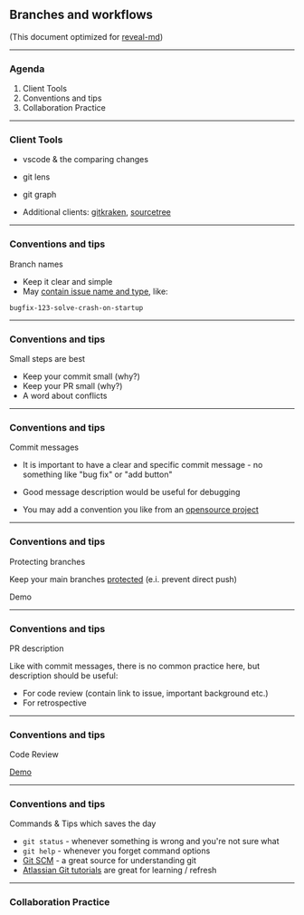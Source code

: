 ##  Branches and workflows
(This document optimized for [reveal-md](https://github.com/webpro/reveal-md))

---

### Agenda
1. Client Tools
1. Conventions and tips
1. Collaboration Practice



---

### Client Tools

* vscode & the comparing changes

* git lens

* git graph

* Additional clients: [gitkraken](https://www.gitkraken.com/git-client/features), [sourcetree](https://www.sourcetreeapp.com/)

---

### Conventions and tips

Branch names

* Keep it clear and simple
* May [contain issue name and type](https://github.com/hasadna/anyway-newsflash-infographics#branch-naming), like:

```
bugfix-123-solve-crash-on-startup
```

---

### Conventions and tips

Small steps are best

* Keep your commit small (why?)
* Keep your PR small (why?)
* A word about conflicts

---

### Conventions and tips

Commit messages

* It is important to have a clear and specific commit message - no something like "bug fix" or "add button"

* Good message description would be useful for debugging

* You may add a convention you like from an  [opensource project](https://gist.github.com/brianclements/841ea7bffdb01346392c)

---

### Conventions and tips

Protecting branches

Keep your main branches [protected](https://docs.github.com/en/repositories/configuring-branches-and-merges-in-your-repository/defining-the-mergeability-of-pull-requests/managing-a-branch-protection-rule) (e.i. prevent direct push)

Demo
<!-- .element: class="fragment" -->

---

### Conventions and tips

PR description

Like with commit messages, there is no common practice here, but description should be useful:
* For code review (contain link to issue, important background etc.)
* For retrospective

---

### Conventions and tips

Code Review

[Demo](https://github.com/hasadna/anyway-newsflash-infographics/pulls)

---

### Conventions and tips

Commands & Tips which saves the day

* `git status` - whenever something is wrong and you're not sure what
* `git help` - whenever you forget command options
* [Git SCM](https://git-scm.com/) - a great source for understanding git
* [Atlassian Git tutorials](https://www.atlassian.com/git/tutorials) are great for learning / refresh

---

### Collaboration Practice
